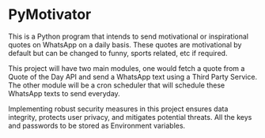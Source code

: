 # PyMotivator
This is a Python program that intends to send motivational or inspirational quotes on WhatsApp on a daily basis. These quotes are motivational by default but can be changed to funny, sports related, etc if required.

This project will have two main modules, one would fetch a quote from a Quote of the Day API and send a WhatsApp text using a Third Party Service. The other module will be a cron scheduler that will schedule these WhatsApp texts to send everyday.

Implementing robust security measures in this project ensures data integrity, protects user privacy, and mitigates potential threats. All the keys and passwords to be stored as Environment variables.
